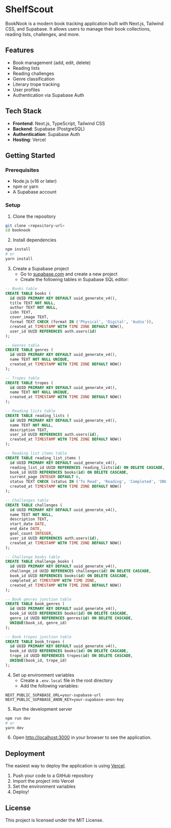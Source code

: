 # ShelfScout


BookNook is a modern book tracking application built with Next.js, Tailwind CSS, and Supabase. It allows users to manage their book collections, reading lists, challenges, and more.

## Features

- Book management (add, edit, delete)
- Reading lists
- Reading challenges
- Genre classification
- Literary trope tracking
- User profiles
- Authentication via Supabase Auth

## Tech Stack

- **Frontend**: Next.js, TypeScript, Tailwind CSS
- **Backend**: Supabase (PostgreSQL)
- **Authentication**: Supabase Auth
- **Hosting**: Vercel

## Getting Started

### Prerequisites

- Node.js (v16 or later)
- npm or yarn
- A Supabase account

### Setup

1. Clone the repository
```bash
git clone <repository-url>
cd booknook
```

2. Install dependencies
```bash
npm install
# or
yarn install
```

3. Create a Supabase project
   - Go to [supabase.com](https://supabase.com/) and create a new project
   - Create the following tables in Supabase SQL editor:

```sql
-- Books table
CREATE TABLE books (
  id UUID PRIMARY KEY DEFAULT uuid_generate_v4(),
  title TEXT NOT NULL,
  author TEXT NOT NULL,
  isbn TEXT,
  cover_image TEXT,
  format TEXT CHECK (format IN ('Physical', 'Digital', 'Audio')),
  created_at TIMESTAMP WITH TIME ZONE DEFAULT NOW(),
  user_id UUID REFERENCES auth.users(id)
);

-- Genres table
CREATE TABLE genres (
  id UUID PRIMARY KEY DEFAULT uuid_generate_v4(),
  name TEXT NOT NULL UNIQUE,
  created_at TIMESTAMP WITH TIME ZONE DEFAULT NOW()
);

-- Tropes table
CREATE TABLE tropes (
  id UUID PRIMARY KEY DEFAULT uuid_generate_v4(),
  name TEXT NOT NULL UNIQUE,
  created_at TIMESTAMP WITH TIME ZONE DEFAULT NOW()
);

-- Reading lists table
CREATE TABLE reading_lists (
  id UUID PRIMARY KEY DEFAULT uuid_generate_v4(),
  name TEXT NOT NULL,
  description TEXT,
  user_id UUID REFERENCES auth.users(id),
  created_at TIMESTAMP WITH TIME ZONE DEFAULT NOW()
);

-- Reading list items table
CREATE TABLE reading_list_items (
  id UUID PRIMARY KEY DEFAULT uuid_generate_v4(),
  reading_list_id UUID REFERENCES reading_lists(id) ON DELETE CASCADE,
  book_id UUID REFERENCES books(id) ON DELETE CASCADE,
  current_page INTEGER DEFAULT 0,
  status TEXT CHECK (status IN ('To Read', 'Reading', 'Completed', 'DNF')),
  created_at TIMESTAMP WITH TIME ZONE DEFAULT NOW()
);

-- Challenges table
CREATE TABLE challenges (
  id UUID PRIMARY KEY DEFAULT uuid_generate_v4(),
  name TEXT NOT NULL,
  description TEXT,
  start_date DATE,
  end_date DATE,
  goal_count INTEGER,
  user_id UUID REFERENCES auth.users(id),
  created_at TIMESTAMP WITH TIME ZONE DEFAULT NOW()
);

-- Challenge books table
CREATE TABLE challenge_books (
  id UUID PRIMARY KEY DEFAULT uuid_generate_v4(),
  challenge_id UUID REFERENCES challenges(id) ON DELETE CASCADE,
  book_id UUID REFERENCES books(id) ON DELETE CASCADE,
  completed_at TIMESTAMP WITH TIME ZONE,
  created_at TIMESTAMP WITH TIME ZONE DEFAULT NOW()
);

-- Book genres junction table
CREATE TABLE book_genres (
  id UUID PRIMARY KEY DEFAULT uuid_generate_v4(),
  book_id UUID REFERENCES books(id) ON DELETE CASCADE,
  genre_id UUID REFERENCES genres(id) ON DELETE CASCADE,
  UNIQUE(book_id, genre_id)
);

-- Book tropes junction table
CREATE TABLE book_tropes (
  id UUID PRIMARY KEY DEFAULT uuid_generate_v4(),
  book_id UUID REFERENCES books(id) ON DELETE CASCADE,
  trope_id UUID REFERENCES tropes(id) ON DELETE CASCADE,
  UNIQUE(book_id, trope_id)
);
```

4. Set up environment variables
   - Create a `.env.local` file in the root directory
   - Add the following variables:
```
NEXT_PUBLIC_SUPABASE_URL=your-supabase-url
NEXT_PUBLIC_SUPABASE_ANON_KEY=your-supabase-anon-key
```

5. Run the development server
```bash
npm run dev
# or
yarn dev
```

6. Open [http://localhost:3000](http://localhost:3000) in your browser to see the application.

## Deployment

The easiest way to deploy the application is using [Vercel](https://vercel.com).

1. Push your code to a GitHub repository
2. Import the project into Vercel
3. Set the environment variables
4. Deploy!

## License

This project is licensed under the MIT License. 
